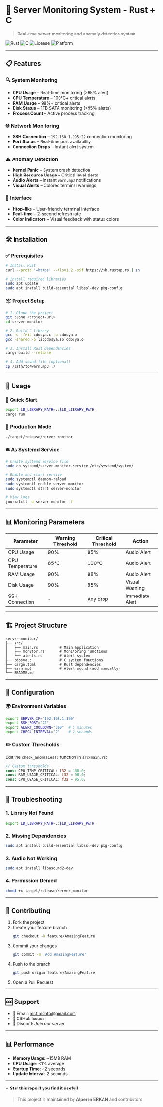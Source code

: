 # 🚀 Server Monitoring System - Rust + C

> Real-time server monitoring and anomaly detection system

![Rust](https://img.shields.io/badge/Rust-1.70%252B-orange?logo=rust)
![C](https://img.shields.io/badge/C-11%252B-blue?logo=c)
![License](https://img.shields.io/badge/License-MIT-green)
![Platform](https://img.shields.io/badge/Platform-Linux-lightgrey)

---

## 📋 Features

### 🔍 System Monitoring

- **CPU Usage** – Real-time monitoring (>95% alert)
- **CPU Temperature** – 100°C+ critical alerts
- **RAM Usage** – 98%+ critical alerts
- **Disk Status** – 1TB SATA monitoring (>95% alerts)
- **Process Count** – Active process tracking

### 🌐 Network Monitoring

- **SSH Connection** – `192.168.1.195:22` connection monitoring
- **Port Status** – Real-time port availability
- **Connection Drops** – Instant alert system

### ⚠️ Anomaly Detection

- **Kernel Panic** – System crash detection
- **High Resource Usage** – Critical level alerts
- **Audio Alerts** – Instant `warn.mp3` notifications
- **Visual Alerts** – Colored terminal warnings

### 🎨 Interface

- **Htop-like** – User-friendly terminal interface
- **Real-time** – 2-second refresh rate
- **Color Indicators** – Visual feedback with status colors

---

## 🛠️ Installation

### ✅ Prerequisites

```bash
# Install Rust
curl --proto '=https' --tlsv1.2 -sSf https://sh.rustup.rs | sh

# Install required libraries
sudo apt update
sudo apt install build-essential libssl-dev pkg-config
```

### 📦 Project Setup

```bash
# 1. Clone the project
git clone <project-url>
cd server-monitor

# 2. Build C library
gcc -c -fPIC cdosya.c -o cdosya.o
gcc -shared -o libcdosya.so cdosya.o

# 3. Install Rust dependencies
cargo build --release

# 4. Add sound file (optional)
cp /path/to/warn.mp3 ./
```

---

## 🚀 Usage

### 🔧 Quick Start

```bash
export LD_LIBRARY_PATH=.:$LD_LIBRARY_PATH
cargo run
```

### 🧪 Production Mode

```bash
./target/release/server_monitor
```

### 🛎️ As Systemd Service

```bash
# Create systemd service file
sudo cp systemd/server-monitor.service /etc/systemd/system/

# Enable and start service
sudo systemctl daemon-reload
sudo systemctl enable server-monitor
sudo systemctl start server-monitor

# View logs
journalctl -u server-monitor -f
```

---

## 📊 Monitoring Parameters

| Parameter       | Warning Threshold | Critical Threshold | Action         |
|-----------------|-------------------|--------------------|----------------|
| CPU Usage       | 90%               | 95%                | Audio Alert    |
| CPU Temperature | 85°C              | 100°C              | Audio Alert    |
| RAM Usage       | 90%               | 98%                | Audio Alert    |
| Disk Usage      | 90%               | 95%                | Visual Warning |
| SSH Connection  | -                 | Any drop           | Immediate Alert|

---

## 🏗️ Project Structure

```
server-monitor/
├── src/
│   ├── main.rs          # Main application
│   ├── monitor.rs       # Monitoring functions
│   └── alerts.rs        # Alert system
├── cdosya.c             # C system functions
├── Cargo.toml           # Rust dependencies
├── warn.mp3             # Alert sound (add manually)
└── README.md
```

---

## 🔧 Configuration

### 🌍 Environment Variables

```bash
export SERVER_IP="192.168.1.195"
export SSH_PORT="22"
export ALERT_COOLDOWN="300"  # 5 minutes
export CHECK_INTERVAL="2"    # 2 seconds
```

### ✏️ Custom Thresholds

Edit the `check_anomalies()` function in `src/main.rs`:

```rust
// Custom thresholds
const CPU_TEMP_CRITICAL: f32 = 100.0;
const RAM_USAGE_CRITICAL: f32 = 98.0;
const CPU_USAGE_CRITICAL: f32 = 95.0;
```

---

## 🐛 Troubleshooting

### 1. Library Not Found

```bash
export LD_LIBRARY_PATH=.:$LD_LIBRARY_PATH
```

### 2. Missing Dependencies

```bash
sudo apt install build-essential libssl-dev pkg-config
```

### 3. Audio Not Working

```bash
sudo apt install libasound2-dev
```

### 4. Permission Denied

```bash
chmod +x target/release/server_monitor
```

---

## 🤝 Contributing

1. Fork the project  
2. Create your feature branch  
   ```bash
   git checkout -b feature/AmazingFeature
   ```
3. Commit your changes  
   ```bash
   git commit -m 'Add AmazingFeature'
   ```
4. Push to the branch  
   ```bash
   git push origin feature/AmazingFeature
   ```
5. Open a Pull Request

---


## 🆘 Support

- 📧 Email: [mr.timonto@gmail.com](mr.timonto@proton.me )  
- 🐛 GitHub Issues  
- 💬 Discord: *Join our server*

---

## 📊 Performance

- **Memory Usage**: ~15MB RAM  
- **CPU Usage**: <1% average  
- **Startup Time**: ~2 seconds  
- **Update Interval**: 2 seconds  

---

⭐ **Star this repo if you find it useful!**

> This project is maintained by **Alperen ERKAN** and contributors.
